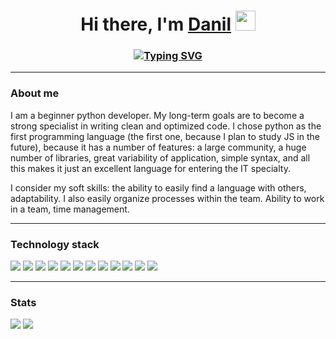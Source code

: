 <h1 align="center">Hi there, I'm <a href="" target="_blank">Danil</a> 
<img src="https://github.com/blackcater/blackcater/raw/main/images/Hi.gif" height="32"/></h1>
<h3 align="center"><a href="https://git.io/typing-svg"><img src="https://readme-typing-svg.demolab.com?font=Fira+Code&pause=1000&width=435&lines=Backend+Python+Developer+from+Russia+" alt="Typing SVG" /></a></h3>
<hr>
<h3>About me</h3>
<p>I am a beginner python developer. My long-term goals are to become a strong specialist in writing clean and optimized code. I chose python as the first programming language (the first one, because I plan to study JS in the future), because it has a number of features: a large community, a huge number of libraries, great variability of application, simple syntax, and all this makes it just an excellent language for entering the IT specialty.

I consider my soft skills: the ability to easily find a language with others, adaptability. I also easily organize processes within the team. Ability to work in a team, time management.</p>
<hr>
<h3>Technology stack</h3>
<div>
  <img src="https://img.shields.io/badge/python-3670A0?style=for-the-badge&logo=python&logoColor=ffdd54">
  <img src="https://img.shields.io/badge/django-%23092E20.svg?style=for-the-badge&logo=django&logoColor=white">
  <img src="https://img.shields.io/badge/DJANGO-REST-ff1709?style=for-the-badge&logo=django&logoColor=white&color=ff1709&labelColor=gray">
  <img src="https://img.shields.io/badge/docker-%230db7ed.svg?style=for-the-badge&logo=docker&logoColor=white">
  <img src="https://img.shields.io/badge/postgres-%23316192.svg?style=for-the-badge&logo=postgresql&logoColor=white">
  <img src="https://img.shields.io/badge/github-%23121011.svg?style=for-the-badge&logo=github&logoColor=white">
  <img src="https://img.shields.io/badge/html5-%23E34F26.svg?style=for-the-badge&logo=html5&logoColor=white">
  <img src="https://img.shields.io/badge/bootstrap-%23563D7C.svg?style=for-the-badge&logo=bootstrap&logoColor=white">
  <img src="https://img.shields.io/badge/css3-%231572B6.svg?style=for-the-badge&logo=css3&logoColor=white">
  <img src="https://img.shields.io/badge/nginx-%23009639.svg?style=for-the-badge&logo=nginx&logoColor=white">
  <img src="https://img.shields.io/badge/gunicorn-%298729.svg?style=for-the-badge&logo=gunicorn&logoColor=white">
  <img src="https://img.shields.io/badge/redis-%23DD0031.svg?style=for-the-badge&logo=redis&logoColor=white">
</div>
<hr>
<h3>Stats</h3>
<div>
  <img src="https://github-readme-streak-stats.herokuapp.com/?user=danisimore">
  <img src="https://github-readme-stats.vercel.app/api/top-langs/?username=danisimore&layout=compact">
</div>
